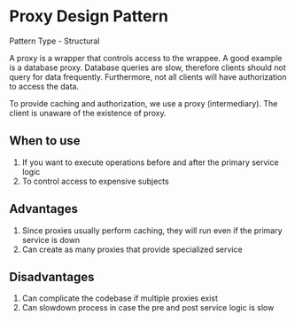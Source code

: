 # Proxy Design Pattern

Pattern Type - Structural

A proxy is a wrapper that controls access to the wrappee.
A good example is a database proxy. Database queries are slow, therefore clients
should not query for data frequently. Furthermore, not all clients will have authorization
to access the data.

To provide caching and authorization, we use a proxy (intermediary). The client is unaware of
the existence of proxy.

## When to use
1. If you want to execute operations before and after the primary service logic
2. To control access to expensive subjects

## Advantages
1. Since proxies usually perform caching, they will run even if the primary service is down
2. Can create as many proxies that provide specialized service

## Disadvantages
1. Can complicate the codebase if multiple proxies exist
2. Can slowdown process in case the pre and post service logic is slow

